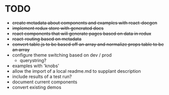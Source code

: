 # TODO
* ~~create metadata about components and examples with react-docgen~~
* ~~implement redux store with generated docs~~
* ~~react components that will generate pages based on data in redux~~
* ~~react-routing based on metadata~~
* ~~convert table.js to be based off an array and normalize props table to be an array~~
* configure theme switching based on dev / prod
  * querystring?
* examples with 'knobs'
* allow the import of a local readme.md to supplant description
* include results of a test run?
* document current components
* convert existing demos
